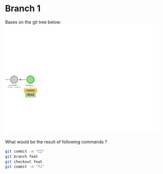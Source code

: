 # Branch 1

Bases on the git tree below:
![commit base](assets/branch_base_1.JPG)

What would be the result of following commands ?

```bash
git commit -m "C2"
git branch feat
git checkout feat
git commit -m "f1"
```
